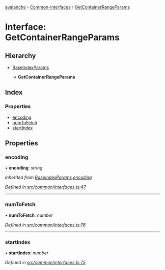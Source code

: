 [avalanche](../README.md) › [Common-Interfaces](../modules/common_interfaces.md) › [GetContainerRangeParams](common_interfaces.getcontainerrangeparams.md)

# Interface: GetContainerRangeParams

## Hierarchy

* [BaseIndexParams](common_interfaces.baseindexparams.md)

  ↳ **GetContainerRangeParams**

## Index

### Properties

* [encoding](common_interfaces.getcontainerrangeparams.md#encoding)
* [numToFetch](common_interfaces.getcontainerrangeparams.md#numtofetch)
* [startIndex](common_interfaces.getcontainerrangeparams.md#startindex)

## Properties

###  encoding

• **encoding**: *string*

*Inherited from [BaseIndexParams](common_interfaces.baseindexparams.md).[encoding](common_interfaces.baseindexparams.md#encoding)*

*Defined in [src/common/interfaces.ts:47](https://github.com/ava-labs/avalanchejs/blob/1a2866a/src/common/interfaces.ts#L47)*

___

###  numToFetch

• **numToFetch**: *number*

*Defined in [src/common/interfaces.ts:76](https://github.com/ava-labs/avalanchejs/blob/1a2866a/src/common/interfaces.ts#L76)*

___

###  startIndex

• **startIndex**: *number*

*Defined in [src/common/interfaces.ts:75](https://github.com/ava-labs/avalanchejs/blob/1a2866a/src/common/interfaces.ts#L75)*
